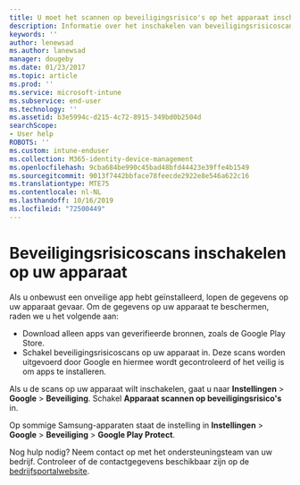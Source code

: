 ```yaml
---
title: U moet het scannen op beveiligingsrisico's op het apparaat inschakelen
description: Informatie over het inschakelen van beveiligingsrisicoscans op uw apparaat
keywords: ''
author: lenewsad
ms.author: lanewsad
manager: dougeby
ms.date: 01/23/2017
ms.topic: article
ms.prod: ''
ms.service: microsoft-intune
ms.subservice: end-user
ms.technology: ''
ms.assetid: b3e5994c-d215-4c72-8915-349bd0b2504d
searchScope:
- User help
ROBOTS: ''
ms.custom: intune-enduser
ms.collection: M365-identity-device-management
ms.openlocfilehash: 9cba684be990c45bad48bfd44423e39ffe4b1549
ms.sourcegitcommit: 9013f7442bbface78feecde2922e8e546a622c16
ms.translationtype: MTE75
ms.contentlocale: nl-NL
ms.lasthandoff: 10/16/2019
ms.locfileid: "72500449"
---
```

# <a name="enable-security-threat-scans-on-your-device"></a>Beveiligingsrisicoscans inschakelen op uw apparaat 
Als u onbewust een onveilige app hebt geïnstalleerd, lopen de gegevens op uw apparaat gevaar. Om de gegevens op uw apparaat te beschermen, raden we u het volgende aan: 

* Download alleen apps van geverifieerde bronnen, zoals de Google Play Store.  
* Schakel beveiligingsrisicoscans op uw apparaat in. Deze scans worden uitgevoerd door Google en hiermee wordt gecontroleerd of het veilig is om apps te installeren.  

Als u de scans op uw apparaat wilt inschakelen, gaat u naar **Instellingen** > **Google** > **Beveiliging**. Schakel **Apparaat scannen op beveiligingsrisico's** in.  

Op sommige Samsung-apparaten staat de instelling in **Instellingen** > **Google** > **Beveiliging** > **Google Play Protect**.

Nog hulp nodig? Neem contact op met het ondersteuningsteam van uw bedrijf. Controleer of de contactgegevens beschikbaar zijn op de [bedrijfsportalwebsite](https://go.microsoft.com/fwlink/?linkid=2010980). 
